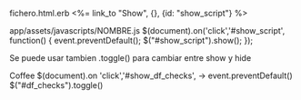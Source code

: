 fichero.html.erb
<%= link_to "Show", {}, {id: "show_script"} %>
<pre id="update_script" style="display: none;">
blablabla
</pre>

app/assets/javascripts/NOMBRE.js
$(document).on('click','#show_script', function() {
  event.preventDefault();
  $("#show_script").show();
});

Se puede usar tambien .toggle() para cambiar entre show y hide


Coffee
$(document).on 'click','#show_df_checks', ->
  event.preventDefault()
  $("#df_checks").toggle()
